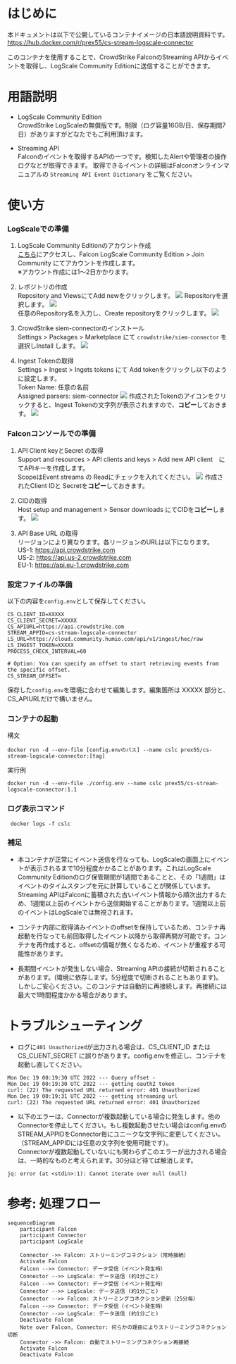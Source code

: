 # はじめに
本ドキュメントは以下で公開しているコンテナイメージの日本語説明資料です。  
https://hub.docker.com/r/prex55/cs-stream-logscale-connector

このコンテナを使用することで、CrowdStrike FalconのStreaming APIからイベントを取得し、LogScale Community Editionに送信することができます。


# 用語説明
- LogScale Community Edition  
CrowdStrike LogScaleの無償版です。制限（ログ容量16GB/日、保存期間7日）がありますがどなたでもご利用頂けます。

- Streaming API  
Falconのイベントを取得するAPIの一つです。検知したAlertや管理者の操作ログなどが取得できます。
取得できるイベントの詳細はFalconオンラインマニュアルの `Streaming API Event Dictionary` をご覧ください。



# 使い方

### LogScaleでの準備
1. LogScale Community Editionのアカウント作成  
[こちら](https://www.crowdstrike.com/products/observability/falcon-logscale/#get-started)にアクセスし、Falcon LogScale Community Edition > Join Community にてアカウントを作成します。  
※アカウント作成には1〜2日かかります。

1. レポジトリの作成  
Repository and ViewsにてAdd newをクリックします。
![](2023-01-10-11-41-46.png)
Repositoryを選択します。
![](2023-01-10-12-06-28.png)  
任意のRepository名を入力し、Create repositoryをクリックします。
![](2023-01-10-12-10-09.png)

1. CrowdStrike siem-connectorのインストール  
   Settings > Packages > Marketplace にて `crowdstrike/siem-connector` を選択しInstall します。
![](2023-01-10-11-46-11.png)

1. Ingest Tokenの取得  
   Settings > Ingest > Ingets tokens にて Add tokenをクリックし以下のように設定します。  
   Token Name: 任意の名前  
   Assigned parsers: siem-connector
  ![](2023-01-10-11-49-46.png)
  作成されたTokenのアイコンをクリックすると、Ingest Tokenの文字列が表示されますので、**コピー**しておきます。
  ![](2023-01-10-12-03-00.png)

### Falconコンソールでの準備
1. API Client keyとSecret の取得  
Support and resources > API clients and keys > Add new API client　にてAPIキーを作成します。  
ScopeはEvent streams の Readにチェックを入れてください。
![](2023-01-05-14-26-20.png)
作成されたClient IDと Secretを**コピー**しておきます。

2. CIDの取得  
Host setup and management > Sensor downloads にてCIDを**コピー**します。
![](2023-01-05-17-57-37.png)


3. API Base URL の取得  
リージョンにより異なります。各リージョンのURLは以下になります。  
US-1: https://api.crowdstrike.com  
US-2: https://api.us-2.crowdstrike.com  
EU-1: https://api.eu-1.crowdstrike.com  


### 設定ファイルの準備
以下の内容を`config.env`として保存してください。
```
CS_CLIENT_ID=XXXXX
CS_CLIENT_SECRET=XXXXX
CS_APIURL=https://api.crowdstrike.com
STREAM_APPID=cs-stream-logscale-connector
LS_URL=https://cloud.community.humio.com/api/v1/ingest/hec/raw
LS_INGEST_TOKEN=XXXXX
PROCESS_CHECK_INTERVAL=60

# Option: You can specify an offset to start retrieving events from the specific offset.
CS_STREAM_OFFSET=
```
保存した`config.env`を環境に合わせて編集します。編集箇所は XXXXX 部分と、CS_APIURLだけで構いません。


### コンテナの起動

構文
```
docker run -d --env-file [config.envのパス] --name cslc prex55/cs-stream-logscale-connector:[tag]
```

実行例
```
docker run -d --env-file ./config.env --name cslc prex55/cs-stream-logscale-connector:1.1
```


### ログ表示コマンド
```
 docker logs -f cslc
```

### 補足
- 本コンテナが正常にイベント送信を行なっても、LogScaleの画面上にイベントが表示されるまで10分程度かかることがあります。これはLogScale Community Editionのログ保管期間が1週間であることと、その「1週間」はイベントのタイムスタンプを元に計算していることが関係しています。Streaming APIはFalconに蓄積された古いイベント情報から順次出力するため、1週間以上前のイベントから送信開始することがあります。1週間以上前のイベントはLogScaleでは無視されます。


- コンテナ内部に取得済みイベントのoffsetを保持しているため、コンテナ再起動を行なっても前回取得したイベント以降から取得再開が可能です。コンテナを再作成すると、offsetの情報が無くなるため、イベントが重複する可能性があります。

- 長期間イベントが発生しない場合、Streaming APIの接続が切断されることがあります。(環境に依存します。5分程度で切断されることもあります)。  
しかしご安心ください。このコンテナは自動的に再接続します。再接続には最大で1時間程度かかる場合があります。




# トラブルシューティング
- ログに`401 Unauthorized`が出力される場合は、CS_CLIENT_ID または CS_CLIENT_SECRET に誤りがあります。config.envを修正し、コンテナを起動し直してください。

```
Mon Dec 19 00:19:30 UTC 2022 --- Query offset -
Mon Dec 19 00:19:30 UTC 2022 --- getting oauth2 token
curl: (22) The requested URL returned error: 401 Unauthorized
Mon Dec 19 00:19:31 UTC 2022 --- getting streaming url
curl: (22) The requested URL returned error: 401 Unauthorized
```

- 以下のエラーは、Connectorが複数起動している場合に発生します。他のConnectorを停止してください。もし複数起動させたい場合はconfig.envのSTREAM_APPIDをConnector毎にユニークな文字列に変更してください。（STREAM_APPIDには任意の文字列を使用可能です）。  
Connectorが複数起動していないにも関わらずこのエラーが出力される場合は、一時的なものと考えられます。30分ほど待てば解消します。

```
jq: error (at <stdin>:1): Cannot iterate over null (null)
```


# 参考: 処理フロー
```mermaid
sequenceDiagram
    participant Falcon
    participant Connector
    participant LogScale

    Connector ->> Falcon: ストリーミングコネクション（常時接続）
    Activate Falcon
    Falcon -->> Connector: データ受信（イベント発生時）
    Connector -->> LogScale: データ送信 (約1分ごと)
    Falcon -->> Connector: データ受信（イベント発生時）
    Connector -->> LogScale: データ送信 (約1分ごと)
    Connector -->> Falcon: ストリーミングコネクション更新（25分毎）
    Falcon -->> Connector: データ受信（イベント発生時）
    Connector -->> LogScale: データ送信 (約1分ごと)
    Deactivate Falcon
    Note over Falcon, Connector: 何らかの理由によりストリーミングコネクション切断
    Connector ->> Falcon: 自動でストリーミングコネクション再接続
    Activate Falcon
    Deactivate Falcon
```
